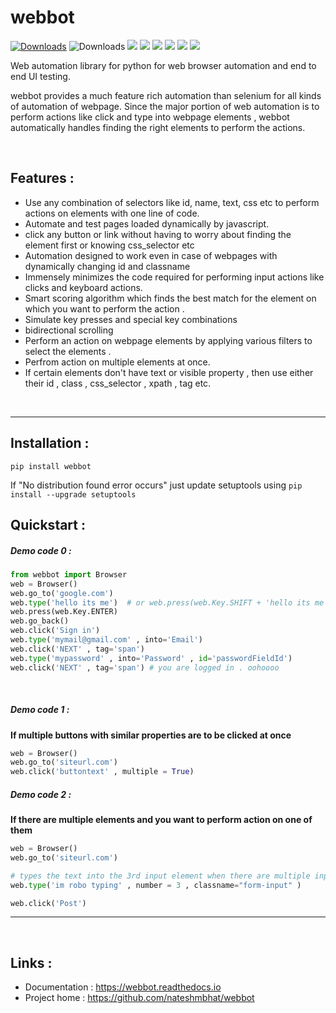 # webbot 

[![Downloads](https://pepy.tech/badge/webbot)](https://pepy.tech/project/webbot) ![Downloads](https://pepy.tech/badge/webbot/week)    [![](https://img.shields.io/readthedocs/webbot.svg?style=plastic)](https://webbot.readthedocs.io/en/latest/)  [![](https://img.shields.io/github/languages/code-size/nateshmbhat/webbot.svg?style=plastic)](https://github.com/nateshmbhat/webbot)  [![](https://img.shields.io/github/license/nateshmbhat/webbot?style=plastic)](https://github.com/nateshmbhat/webbot) [![](https://img.shields.io/pypi/v/webbot.svg?style=plastic)](https://github.com/nateshmbhat/webbot) [![](https://img.shields.io/github/languages/top/nateshmbhat/webbot.svg?style=plastic)](https://github.com/nateshmbhat/webbot) [![](https://img.shields.io/badge/author-nateshmbhat-blue.svg)](https://github.com/nateshmbhat)

Web automation library for python for web browser automation and end to end UI testing.

webbot provides a much feature rich automation than selenium for all kinds of automation of webpage. Since the major portion of web automation is to perform actions like click and type into webpage elements , webbot automatically handles finding the right elements to perform the actions.

<br>


## Features : 

+ Use any combination of selectors like id, name, text, css etc to perform actions on elements with one line of code. 
+ Automate and test pages loaded dynamically by javascript. 
+ click any button or link without having to worry about finding the element first or knowing css_selector etc
+ Automation designed to work even in case of webpages with dynamically changing id and classname
+ Immensely minimizes the code required for performing input actions like clicks and keyboard actions. 
+ Smart scoring algorithm which finds the best match for the element on which you want to perform the action . 
+ Simulate key presses and special key combinations
+ bidirectional scrolling
+ Perform an action on webpage elements by applying various filters to select the elements . 
+ Perfrom action on multiple elements at once.
+ If certain elements don't have text or visible property , then use either their id , class , css_selector , xpath , tag etc.


<br>

------------

## Installation :
`pip install webbot`


If "No distribution found error occurs" just update setuptools using 
`pip install --upgrade setuptools`


## Quickstart :

##### Demo code 0 :

```python
from webbot import Browser 
web = Browser()
web.go_to('google.com') 
web.type('hello its me')  # or web.press(web.Key.SHIFT + 'hello its me')
web.press(web.Key.ENTER)
web.go_back()
web.click('Sign in')
web.type('mymail@gmail.com' , into='Email')
web.click('NEXT' , tag='span')
web.type('mypassword' , into='Password' , id='passwordFieldId')
web.click('NEXT' , tag='span') # you are logged in . oohoooo
```

<br>

##### Demo code 1 :

**If multiple buttons with similar properties are to be clicked at once**

```python
web = Browser()
web.go_to('siteurl.com')
web.click('buttontext' , multiple = True)
```



##### Demo code 2 :
**If there are multiple elements and you want to perform action on one of them**

```python
web = Browser()
web.go_to('siteurl.com')

# types the text into the 3rd input element when there are multiple input elements with form-input class
web.type('im robo typing' , number = 3 , classname="form-input" ) 

web.click('Post')
```

--------

<br>

## Links : 

+ Documentation : https://webbot.readthedocs.io
+ Project home  : https://github.com/nateshmbhat/webbot

